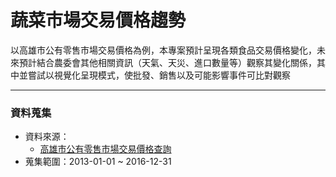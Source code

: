 # 蔬菜市場交易價格趨勢

以高雄市公有零售市場交易價格為例，本專案預計呈現各類食品交易價格變化，未來預計結合農委會其他相關資訊（天氣、天災、進口數量等）觀察其變化關係，其中並嘗試以視覺化呈現模式，使批發、銷售以及可能影響事件可比對觀察

-------------

### 資料蒐集
 -  資料來源：
    -  [高雄市公有零售市場交易價格查詢](http://edbkcg.kcg.gov.tw/prices)
 -  蒐集範圍：2013-01-01 ~ 2016-12-31